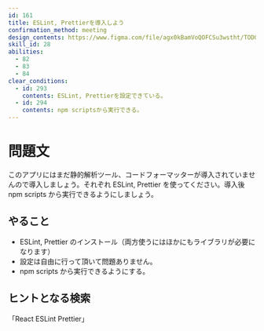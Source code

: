 ```yaml
---
id: 161
title: ESLint, Prettierを導入しよう
confirmation_method: meeting
design_contents: https://www.figma.com/file/agx0kBamVoQOFCSu3wstht/TODO_app?node-id=0%3A1
skill_id: 28
abilities:
  - 82
  - 83
  - 84
clear_conditions:
  - id: 293
    contents: ESLint, Prettierを設定できている。
  - id: 294
    contents: npm scriptsから実行できる。
---
```


# 問題文

このアプリにはまだ静的解析ツール、コードフォーマッターが導入されていませんので導入しましょう。それぞれ ESLint, Prettier を使ってください。導入後 npm scripts から実行できるようにしましょう。

## やること

- ESLint, Prettier のインストール（両方使うにはほかにもライブラリが必要になります）
- 設定は自由に行って頂いて問題ありません。
- npm scripts から実行できるようにする。

## ヒントとなる検索

「React ESLint Prettier」
